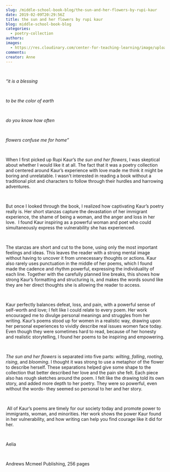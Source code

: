 ```yaml
---
slug: /middle-school-book-blog/the-sun-and-her-flowers-by-rupi-kaur
date: 2019-02-09T20:29:56Z
title: the sun and her flowers by rupi kaur
blog: middle-school-book-blog
categories:
  - poetry-collection
authors:
images:
  - https://res.cloudinary.com/center-for-teaching-learning/image/upload/v1659658957/Sun-and-Her-Flowers.jpg.jpg
comments:
creator: Anne
---
```


<div class="wp-block-image"><figure class="alignleft"/></div>
<!-- /wp:image --><br /><!-- wp:paragraph -->
<p><em>“it is a blessing</em></p>
<!-- /wp:paragraph --><br /><!-- wp:paragraph -->
<p><em>to be the color of earth</em></p>
<!-- /wp:paragraph --><br /><!-- wp:paragraph -->
<p><em>do you know how often</em></p>
<!-- /wp:paragraph --><br /><!-- wp:paragraph -->
<p><em>flowers confuse me for home”</em></p>
<!-- /wp:paragraph --><br /><!-- wp:paragraph -->
<p>When I first picked up Rupi
Kaur’s <em>the sun and her flowers</em>, I was skeptical about whether I would
like it at all. The fact that it was a poetry collection and centered around
Kaur’s experience with love made me think it might be boring and unrelatable. I
wasn't interested in reading a book without a traditional plot and characters to
follow through their hurdles and harrowing adventures.</p>
<!-- /wp:paragraph --><br /><!-- wp:paragraph -->
<p>But once I looked through
the book, I realized how captivating Kaur’s poetry really is. Her short stanzas
capture the devastation of her immigrant experience, the shame of being a
woman, and the anger and loss in her love.  I found Kaur inspiring as a
powerful woman and poet who could simultaneously express the vulnerability she
has experienced. </p>
<!-- /wp:paragraph --><br /><!-- wp:paragraph -->
<p>The stanzas are short and
cut to the bone, using only the most important feelings and ideas. This leaves
the reader with a strong mental image without having to uncover it from
unnecessary thoughts or actions. Kaur also rarely uses punctuation in the
middle of her poems, which I found made the cadence and rhythm powerful,
expressing the individuality of each line. Together with the carefully planned
line breaks, this shows how strong Kaur’s formatting and structuring is, and
makes the words sound like they are her direct thoughts she is allowing the
reader to access.</p>
<!-- /wp:paragraph --><br /><!-- wp:paragraph -->
<p>Kaur perfectly balances
defeat, loss, and pain, with a powerful sense of self-worth and love; I felt
like I could relate to every poem. Her work encouraged me to divulge personal
meanings and struggles from her writing. Kaur’s poems stood up for women in a
realistic way, drawing upon her personal experiences to vividly describe real
issues women face today. Even though they were sometimes hard to read, because
of her honesty and realistic storytelling, I found her poems to be inspiring
and empowering. </p>
<!-- /wp:paragraph --><br /><!-- wp:paragraph -->
<p><em>The sun and her flowers</em> is separated into five parts: <em>wilting</em>,<em>
falling</em>,<em> rooting</em>,<em> rising</em>, and<em> blooming</em>. I thought it
was strong to use a metaphor of the flower to describe herself. These
separations helped give some shape to the collection that better described her
love and the pain she felt. Each piece also has rough sketches around the poem.
I felt like the drawing told its own story, and added more depth to her poetry.
They were so powerful, even without the words- they seemed so personal to her
and her story.</p>
<!-- /wp:paragraph --><br /><!-- wp:paragraph -->
<p> All of Kaur’s poems are timely for our society
today and promote power to immigrants, woman, and minorities. Her work shows
the power Kaur found in her vulnerability, and how writing can help you find
courage like it did for her.</p>
<!-- /wp:paragraph --><br /><!-- wp:paragraph -->
<p>Aelia</p>
<!-- /wp:paragraph --><br /><!-- wp:paragraph -->
<p>Andrews Mcmeel Publishing, 256 pages</p>
<!-- /wp:paragraph -->

